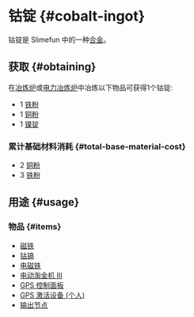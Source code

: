 # 钴锭 {#cobalt-ingot}

钴锭是 Slimefun 中的一种[合金](/Ingots#alloys)。

## 获取 {#obtaining}

在[冶炼炉](/Smeltery)或[电力冶炼炉](/Electric-Smeltery)中冶炼以下物品可获得1个钴锭:

* 1 [铁粉](/Iron-Dust)
* 1 [铜粉](/Copper-Dust)
* 1 [镍锭](/Nickel-Ingot)

### 累计基础材料消耗 {#total-base-material-cost}

* 2 [铜粉](/Copper-Dust)
* 3 [铁粉](/Iron-Dust)

## 用途 {#usage}

### 物品 {#items}

* [磁铁](/Magnet)
* [钴镐](/Cobalt-Pickaxe)
* [电磁铁](/Electromagnet)
* [电动淘金机 III](/Electric-Gold-Pan)
* [GPS 控制面板](/GPS-Control-Panel)
* [GPS 激活设备 (个人)](/GPS-Activation-Device)
* [输出节点](/Output-Node)
